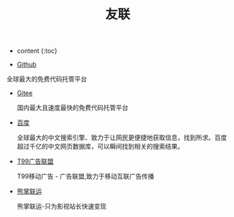 ﻿---
layout: page
title: 友联
permalink: /collection/
icon: bookmark
type: page
---

* content
{:toc}



* [Github](https://github.com/)

全球最大的免费代码托管平台
    
* [Gitee](https://gitee.com)

   国内最大且速度最快的免费代码托管平台
   
* [百度](https://www.baidu.com)

   全球最大的中文搜索引擎、致力于让网民更便捷地获取信息，找到所求。百度超过千亿的中文网页数据库，可以瞬间找到相关的搜索结果。
   
* [T99广告联盟](https://www.99tianxin.com/?pid=1507)

   T99移动广告 - 广告联盟,致力于移动互联广告传播
   
* [熊掌联运](https://new.xiongzhangad.com/cf.aspx?4233)

   熊掌联运-只为影视站长快速变现
